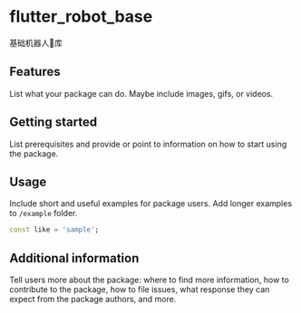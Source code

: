 <!--
 * @Author: dvlproad dvlproad@163.com
 * @Date: 2023-03-23 21:21:54
 * @LastEditors: dvlproad dvlproad@163.com
 * @LastEditTime: 2023-03-23 23:05:59
 * @FilePath: /flutter_robot_base/README.md
 * @Description: 这是默认设置,请设置`customMade`, 打开koroFileHeader查看配置 进行设置: https://github.com/OBKoro1/koro1FileHeader/wiki/%E9%85%8D%E7%BD%AE
-->
# flutter_robot_base

基础机器人🤖库

## Features

List what your package can do. Maybe include images, gifs, or videos.

## Getting started

List prerequisites and provide or point to information on how to
start using the package.

## Usage

Include short and useful examples for package users. Add longer examples
to `/example` folder.

```dart
const like = 'sample';
```

## Additional information

Tell users more about the package: where to find more information, how to
contribute to the package, how to file issues, what response they can expect
from the package authors, and more.
